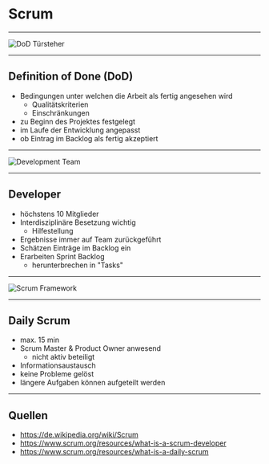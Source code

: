 # Scrum

---

![DoD Türsteher](https://agilepainrelief.com/wp-content/uploads/2019/12/APR_Blog-Illustrations_Nov2019_AcceptanceCriteria_A_v2.jpg)

---

## Definition of Done (DoD)

* Bedingungen unter welchen die Arbeit als fertig angesehen wird
	* Qualitätskriterien
	* Einschränkungen
* zu Beginn des Projektes festgelegt
* im Laufe der Entwicklung angepasst
* ob Eintrag im Backlog als fertig akzeptiert 

---

![Development Team](https://www.weareogx.com/wp-content/uploads/2017/08/meeting.jpg)

---

## Developer

* höchstens 10 Mitglieder
* Interdisziplinäre Besetzung wichtig
	* Hilfestellung
* Ergebnisse immer auf Team zurückgeführt
* Schätzen Einträge im Backlog ein
* Erarbeiten Sprint Backlog
	* herunterbrechen in "Tasks"

---

![Scrum Framework](https://scrumorg-website-prod.s3.amazonaws.com/drupal/inline-images/2021-01/screen_shot_2021-01-10_at_9.14.17_am.png)

---

## Daily Scrum

* max. 15 min
* Scrum Master & Product Owner anwesend
	* nicht aktiv beteiligt
* Informationsaustausch
* keine Probleme gelöst
* längere Aufgaben können aufgeteilt werden

---

## Quellen

* https://de.wikipedia.org/wiki/Scrum
* https://www.scrum.org/resources/what-is-a-scrum-developer
* https://www.scrum.org/resources/what-is-a-daily-scrum
